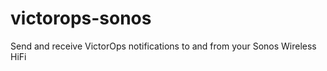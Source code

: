 victorops-sonos
===============

Send and receive VictorOps notifications to and from your Sonos Wireless HiFi
